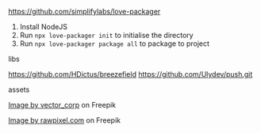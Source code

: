 https://github.com/simplifylabs/love-packager

1. Install NodeJS
2. Run `npx love-packager init` to initialise the directory
3. Run `npx love-packager package all` to package to project



libs

https://github.com/HDictus/breezefield
https://github.com/Ulydev/push.git


assets

<a href="https://www.freepik.com/free-vector/green-grunge-detailed-texture-white-background_17379236.htm#query=texture&position=8&from_view=keyword">Image by vector_corp</a> on Freepik

<a href="https://www.freepik.com/free-photo/red-paint-wall-background-texture_2761066.htm#page=2&query=texture&position=39&from_view=keyword">Image by rawpixel.com</a> on Freepik